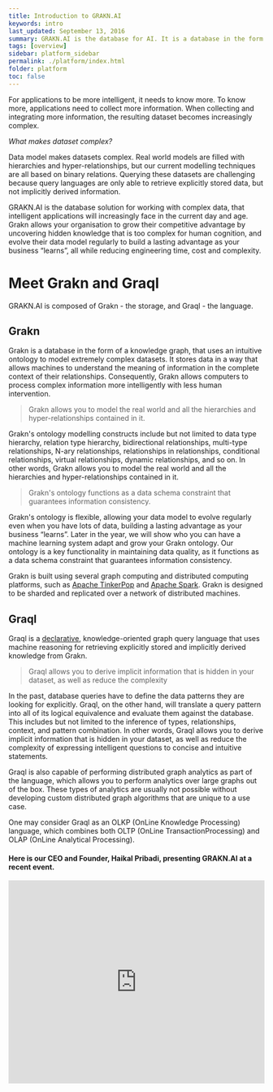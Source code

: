```yaml
---
title: Introduction to GRAKN.AI
keywords: intro
last_updated: September 13, 2016
summary: GRAKN.AI is the database for AI. It is a database in the form of a knowledge graph that uses machine reasoning to simplify data processing challenges for AI applications.
tags: [overview]
sidebar: platform_sidebar
permalink: ./platform/index.html
folder: platform
toc: false
---
```


For applications to be more intelligent, it needs to know more. To know more, applications need to collect more information. When collecting and integrating more information, the resulting dataset becomes increasingly complex.

*What makes dataset complex?*

Data model makes datasets complex.  Real world models are filled with hierarchies and hyper-relationships, but our current modelling techniques are all based on binary relations. Querying these datasets are challenging because query languages are only able to retrieve explicitly stored data, but not implicitly derived information.

GRAKN.AI is the database solution for working with complex data, that intelligent applications will increasingly face in the current day and age. Grakn allows your organisation to grow their competitive advantage by uncovering hidden knowledge that is too complex for human cognition, and evolve their data model regularly to build a lasting advantage as your business “learns”, all while reducing engineering time, cost and complexity.

# Meet Grakn and Graql
GRAKN.AI is composed of Grakn - the storage, and Graql - the language.

## Grakn

Grakn is a database in the form of a knowledge graph, that uses an intuitive ontology to model extremely complex datasets. It stores data in a way that allows machines to understand the meaning of information in the complete context of their relationships. Consequently, Grakn allows computers to process complex information more intelligently with less human intervention.

> Grakn allows you to model the real world and all the hierarchies and hyper-relationships contained in it.

Grakn's ontology modelling constructs include but not limited to data type hierarchy, relation type hierarchy, bidirectional relationships, multi-type relationships, N-ary relationships, relationships in relationships, conditional relationships, virtual relationships, dynamic relationships, and so on. In other words, Grakn allows you to model the real world and all the hierarchies and hyper-relationships contained in it.

> Grakn's ontology functions as a data schema constraint that guarantees information consistency.

Grakn's ontology is flexible, allowing your data model to evolve regularly even when you have lots of data, building a lasting advantage as your business “learns”. Later in the year, we will show who you can have a machine learning system adapt and grow your Grakn ontology. Our ontology is a key functionality in maintaining data quality, as it functions as a data schema constraint that guarantees information consistency.

Grakn is built using several graph computing and distributed computing platforms, such as [Apache TinkerPop](https://tinkerpop.apache.org/) and [Apache Spark](http://spark.apache.org/). Grakn is designed to be sharded and replicated over a network of distributed machines.

## Graql

Graql is a [declarative](https://en.wikipedia.org/wiki/Declarative_programming), knowledge-oriented graph query language that uses machine reasoning for retrieving explicitly stored and implicitly derived knowledge from Grakn.

> Graql allows you to derive implicit information that is hidden in your dataset, as well as reduce the complexity

In the past, database queries have to define the data patterns they are looking for explicitly. Graql, on the other hand, will translate a query pattern into all of its logical equivalence and evaluate them against the database. This includes but not limited to the inference of types, relationships, context, and pattern combination. In other words, Graql allows you to derive implicit information that is hidden in your dataset, as well as reduce the complexity of expressing intelligent questions to concise and intuitive statements.

Graql is also capable of performing distributed graph analytics as part of the language, which allows you to perform analytics over large graphs out of the box. These types of analytics are usually not possible without developing custom distributed graph algorithms that are unique to a use case.

One may consider Graql as an OLKP (OnLine Knowledge Processing) language, which combines both OLTP (OnLine TransactionProcessing) and OLAP (OnLine Analytical Processing).

####  Here is our CEO and Founder, Haikal Pribadi, presenting GRAKN.AI at a recent event.

<iframe style="width: 100%; height: 400px" src="https://www.youtube.com/embed/OeFrudRlXAM?list=PLDaQNzoeb9L7UZDPq7z1Gd2Rc0m_oeSDQ" frameborder="0" allowfullscreen></iframe>
